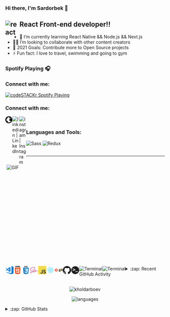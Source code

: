 ### Hi there, I'm Sardorbek 👋

## React Front-end developer!!  <img align="left" alt="react" width="45px" src="https://raw.githubusercontent.com/frcihan/frcihan/main/animation_500_kd7ngokt.gif"/> 

- 🌱 I’m currently learning React Native && Node.js && Next.js
- 👨‍💻 I’m looking to collaborate with other content creators
- 🥅 2021 Goals: Contribute more to Open Source projects
- ⚡ Fun fact: I love to travel, swimming and going to gym

### Spotify Playing 🎧

### Connect with me:


[<img src="https://now-playing-codestackr.vercel.app/api/spotify-playing" alt="codeSTACKr Spotify Playing" width="350" />](https://open.spotify.com/playlist/4QRUxt16srvkyh7W08g3Wk)

### Connect with me:

[<img align="left" alt="portfolio" width="22px" src="https://raw.githubusercontent.com/iconic/open-iconic/master/svg/globe.svg"/>][website]
[<img align="left" alt="linkedin | LinkedIn" width="22px" src="https://cdn.jsdelivr.net/npm/simple-icons@v3/icons/linkedin.svg" />][linkedin]
[<img align="left" alt="instagram | Instagram" width="22px" src="https://cdn.jsdelivr.net/npm/simple-icons@v3/icons/instagram.svg" />][instagram]
  
 <img align="right" alt="GIF" src="https://github.com/abhisheknaiidu/abhisheknaiidu/blob/master/code.gif?raw=true" width="500" height="320" />
<br />

### Languages and Tools:

<img align="left" alt="Visual Studio Code" width="26px" src="https://raw.githubusercontent.com/github/explore/80688e429a7d4ef2fca1e82350fe8e3517d3494d/topics/visual-studio-code/visual-studio-code.png"/>
<img align="left" alt="HTML5" width="26px" src="https://raw.githubusercontent.com/github/explore/80688e429a7d4ef2fca1e82350fe8e3517d3494d/topics/html/html.png"/>
<img align="left" alt="CSS3" width="26px" src="https://raw.githubusercontent.com/github/explore/80688e429a7d4ef2fca1e82350fe8e3517d3494d/topics/css/css.png"/>
<img align="left" alt="Sass" width="26px" src="https://raw.githubusercontent.com/github/explore/80688e429a7d4ef2fca1e82350fe8e3517d3494d/topics/sass/sass.png"/>
<img align="left" alt="JavaScript" width="26px" src="https://raw.githubusercontent.com/github/explore/80688e429a7d4ef2fca1e82350fe8e3517d3494d/topics/javascript/javascript.png"/>
<img align="left" alt="React" width="26px" src="https://raw.githubusercontent.com/github/explore/80688e429a7d4ef2fca1e82350fe8e3517d3494d/topics/react/react.png"/>
<img align="left" alt="Git" width="26px" src="https://raw.githubusercontent.com/github/explore/80688e429a7d4ef2fca1e82350fe8e3517d3494d/topics/git/git.png" />
<img align="left" alt="GitHub" width="26px" src="https://raw.githubusercontent.com/github/explore/78df643247d429f6cc873026c0622819ad797942/topics/github/github.png"/>
<img align="left" alt="Terminal" width="26px" src="https://raw.githubusercontent.com/github/explore/80688e429a7d4ef2fca1e82350fe8e3517d3494d/topics/terminal/terminal.png"/>

<img align="left" alt="Terminal"  src="https://img.shields.io/badge/-React-45b8d8?style=flat-square&logo=react&logoColor=white"/>
<img align="left" alt="Terminal"  src="https://img.shields.io/badge/-Styled_Components-db7092?style=flat-square&logo=styled-components&logoColor=white"/>

![Sass](https://img.shields.io/badge/-Sass-CC6699?style=flat-square&logo=sass&logoColor=white)
![Redux](https://img.shields.io/badge/-Redux-764ABC?style=flat-square&logo=redux&logoColor=white)
<br />
<br />

 ---
 
 <details>
  <summary>:zap: Recent GitHub Activity</summary>
 
<!--START_SECTION:activity-->
1. 🗣 Commented on [#1](https://github.com/codeSTACKr/portfolio-sass/issues/1) in [codeSTACKr/portfolio-sass](https://github.com/codeSTACKr/portfolio-sass)
2. 🎉 Merged PR [#1](https://github.com/mukhtorov/orderfood/tree/home) in [uzFoode-commerce/mainPage](https://github.com/mukhtorov/orderfood/tree/home)
3. 🗣 Commented on [#17](https://github.com/mukhtorov/orderfood/tree/tagSidebar) in [sideBar-completed](https://github.com/mukhtorov/orderfood/tree/tagSidebar)
4. 🗣 Commented on [#11](https://github.com/mukhtorov/orderfood) in [uzFood/e-commerce](https://github.com/mukhtorov/orderfood)
5. ❌ Closed PR [#1](https://github.com/mukhtorov/wbba_web) in [Web-Brain_Academy/Ant-Design](https://github.com/mukhtorov/wbba_web)
6. ❌ Issue [#1](https://github.com/microsoft/vscode/issues/125894) in [VS Code version: Code 1.56.2 Intellense issue](https://github.com/microsoft/vscode/issues/125894)
 
<!--END_SECTION:activity-->
 
 
</details>


<br>

 <p align="center">
 <img src="https://github-readme-stats.vercel.app/api?username=kholdarboev&show_icons=true&include_all_commits=true&count_private=true" alt="kholdarboev"/> 
 </p>
 
 <p align="center">
 <img src="https://github-readme-stats.vercel.app/api/top-langs/?username=kholdarboev&layout=compact" alt="languages"/>
 </p>





<details>
  <summary>:zap: GitHub Stats</summary>

  <img align="left" alt="kholdarboev's GitHub Stats" src="https://github-readme-stats.kholdarboev.vercel.app/api?username=kholdarboev&show_icons=true&hide_border=true" />

</details>

[website]: https://sardorbek.urspace.io/
[instagram]: https://www.instagram.com/andijan_07/
[linkedin]: https://linkedin.com/in/kholdarboev
